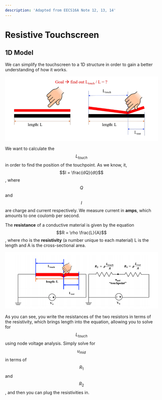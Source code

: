 ```yaml
---
description: 'Adapted from EECS16A Note 12, 13, 14'
---
```


# Resistive Touchscreen

## 1D Model

We can simplify the touchscreen to a 1D structure in order to gain a better understanding of how it works. 

![Credit: EECS16A Note 12](../.gitbook/assets/screen-shot-2020-10-13-at-6.35.47-pm.png)

We want to calculate the $$L_{touch}$$ in order to find the position of the touchpoint. As we know, it, $$I = \frac{dQ}{dt}$$ , where $$Q$$ and $$I$$ are charge and current respectively. We measure current in **amps**, which amounts to one coulomb per second.

The **resistance** of a conductive material is given by the equation $$R = \rho \frac{L}{A}$$ , where rho is the **resistivity** \(a number unique to each material\) L is the length and A is the cross-sectional area.

![Credit: EECS16A Note 12](../.gitbook/assets/screen-shot-2020-10-13-at-7.01.15-pm.png)

As you can see, you write the resistances of the two resistors in terms of the resistivity, which brings length into the equation, allowing you to solve for $$L_{touch}$$ using node voltage analysis. Simply solve for $$u_{mid}$$ in terms of $$R_1$$ and $$R_2$$, and then you can plug the resistivities in.





